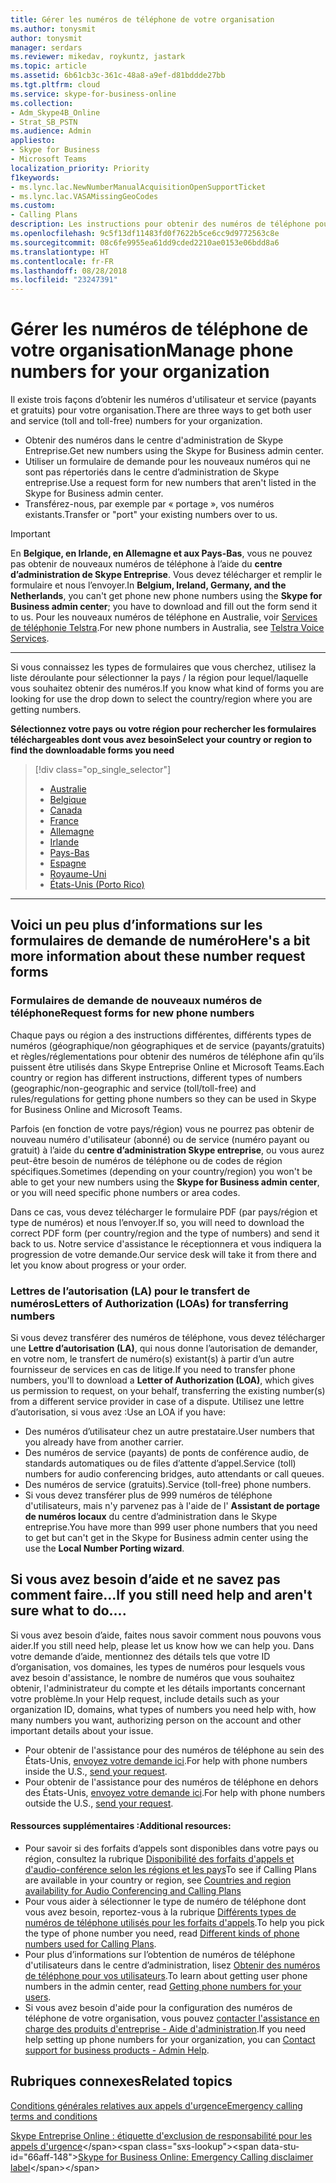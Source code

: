 ```yaml
---
title: Gérer les numéros de téléphone de votre organisation
ms.author: tonysmit
author: tonysmit
manager: serdars
ms.reviewer: mikedav, roykuntz, jastark
ms.topic: article
ms.assetid: 6b61cb3c-361c-48a8-a9ef-d81bddde27bb
ms.tgt.pltfrm: cloud
ms.service: skype-for-business-online
ms.collection:
- Adm_Skype4B_Online
- Strat_SB_PSTN
ms.audience: Admin
appliesto:
- Skype for Business
- Microsoft Teams
localization_priority: Priority
f1keywords:
- ms.lync.lac.NewNumberManualAcquisitionOpenSupportTicket
- ms.lync.lac.VASAMissingGeoCodes
ms.custom:
- Calling Plans
description: Les instructions pour obtenir des numéros de téléphone pour les utilisateurs de Skype Entreprise et Microsoft Teams sont différentes selon le pays ou la région. Suivez le lien d’accès à votre pays ou région ci-dessous pour obtenir les informations nécessaires.
ms.openlocfilehash: 9c5f13df11483fd0f7622b5ce6cc9d9772563c8e
ms.sourcegitcommit: 08c6fe9955ea61dd9cded2210ae0153e06bdd8a6
ms.translationtype: HT
ms.contentlocale: fr-FR
ms.lasthandoff: 08/28/2018
ms.locfileid: "23247391"
---
```

# <a name="manage-phone-numbers-for-your-organization"></a><span data-ttu-id="66aff-104">Gérer les numéros de téléphone de votre organisation</span><span class="sxs-lookup"><span data-stu-id="66aff-104">Manage phone numbers for your organization</span></span>
<span data-ttu-id="66aff-105">Il existe trois façons d’obtenir les numéros d'utilisateur et service (payants et gratuits) pour votre organisation.</span><span class="sxs-lookup"><span data-stu-id="66aff-105">There are three ways to get both user and service (toll and toll-free) numbers for your organization.</span></span>
- <span data-ttu-id="66aff-106">Obtenir des numéros dans le centre d'administration de Skype Entreprise.</span><span class="sxs-lookup"><span data-stu-id="66aff-106">Get new numbers using the Skype for Business admin center.</span></span>
- <span data-ttu-id="66aff-107">Utiliser un formulaire de demande pour les nouveaux numéros qui ne sont pas répertoriés dans le centre d’administration de Skype entreprise.</span><span class="sxs-lookup"><span data-stu-id="66aff-107">Use a request form for new numbers that aren't listed in the Skype for Business admin center.</span></span>
- <span data-ttu-id="66aff-108">Transférez-nous, par exemple par « portage », vos numéros existants.</span><span class="sxs-lookup"><span data-stu-id="66aff-108">Transfer or "port" your existing numbers over to us.</span></span>

> [!IMPORTANT]
> <span data-ttu-id="66aff-109">En **Belgique, en Irlande, en Allemagne et aux Pays-Bas**, vous ne pouvez pas obtenir de nouveaux numéros de téléphone à l’aide du **centre d’administration de Skype Entreprise**. Vous devez télécharger et remplir le formulaire et nous l’envoyer.</span><span class="sxs-lookup"><span data-stu-id="66aff-109">In **Belgium, Ireland, Germany, and the Netherlands**, you can't get phone new phone numbers using the **Skype for Business admin center**; you have to download and fill out the form send it to us.</span></span> <span data-ttu-id="66aff-110">Pour les nouveaux numéros de téléphone en Australie, voir [Services de téléphonie Telstra](https://aka.ms/TelstraVoicePlan).</span><span class="sxs-lookup"><span data-stu-id="66aff-110">For new phone numbers in Australia, see [Telstra Voice Services](https://aka.ms/TelstraVoicePlan).</span></span>

***
<span data-ttu-id="66aff-111">Si vous connaissez les types de formulaires que vous cherchez, utilisez la liste déroulante pour sélectionner la pays / la région pour lequel/laquelle vous souhaitez obtenir des numéros.</span><span class="sxs-lookup"><span data-stu-id="66aff-111">If you know what kind of forms you are looking for use the drop down to select the country/region where you are getting numbers.</span></span>

<span data-ttu-id="66aff-112">**Sélectionnez votre pays ou votre région pour rechercher les formulaires téléchargeables dont vous avez besoin**</span><span class="sxs-lookup"><span data-stu-id="66aff-112">**Select your country or region to find the downloadable forms you need**</span></span>
> [!div class="op_single_selector"]
> - [Australie](phone-number-management-for-australia.md)
> - [Belgique](phone-number-management-for-belgium.md)
> - [Canada](phone-number-management-for-canada.md)
> - [France](phone-number-management-for-france.md)
> - [Allemagne](phone-number-management-for-germany.md)
> - [Irlande](phone-number-management-for-ireland.md)
> - [Pays-Bas](phone-number-management-for-the-netherlands.md)
> - [Espagne](phone-number-management-for-spain.md)
> - [Royaume-Uni](phone-number-management-for-the-u-k.md)
> - [États-Unis (Porto Rico)](phone-number-management-for-the-u-s.md)

***
## <a name="heres-a-bit-more-information-about-these-number-request-forms"></a><span data-ttu-id="66aff-123">Voici un peu plus d’informations sur les formulaires de demande de numéro</span><span class="sxs-lookup"><span data-stu-id="66aff-123">Here's a bit more information about these number request forms</span></span>
### <a name="request-forms-for-new-phone-numbers"></a><span data-ttu-id="66aff-124">Formulaires de demande de nouveaux numéros de téléphone</span><span class="sxs-lookup"><span data-stu-id="66aff-124">Request forms for new phone numbers</span></span>
<span data-ttu-id="66aff-125">Chaque pays ou région a des instructions différentes, différents types de numéros (géographique/non géographiques et de service (payants/gratuits) et règles/réglementations pour obtenir des numéros de téléphone afin qu’ils puissent être utilisés dans Skype Entreprise Online et Microsoft Teams.</span><span class="sxs-lookup"><span data-stu-id="66aff-125">Each country or region has different instructions, different types of numbers (geographic/non-geographic and service (toll/toll-free) and rules/regulations for getting phone numbers so they can be used in Skype for Business Online and Microsoft Teams.</span></span>

<span data-ttu-id="66aff-126">Parfois (en fonction de votre pays/région) vous ne pourrez pas obtenir de nouveau numéro d'utilisateur (abonné) ou de service (numéro payant ou gratuit) à l’aide du **centre d’administration Skype entreprise**, ou vous aurez peut-être besoin de numéros de téléphone ou de codes de région spécifiques.</span><span class="sxs-lookup"><span data-stu-id="66aff-126">Sometimes (depending on your country/region) you won't be able to get your new numbers using the **Skype for Business admin center**, or you will need specific phone numbers or area codes.</span></span>

<span data-ttu-id="66aff-127">Dans ce cas, vous devez télécharger le formulaire PDF (par pays/région et type de numéros) et nous l’envoyer.</span><span class="sxs-lookup"><span data-stu-id="66aff-127">If so, you will need to download the correct PDF form (per country/region and the type of numbers) and send it back to us.</span></span> <span data-ttu-id="66aff-128">Notre service d'assistance le réceptionnera et vous indiquera la progression de votre demande.</span><span class="sxs-lookup"><span data-stu-id="66aff-128">Our service desk will take it from there and let you know about progress or your order.</span></span>

### <a name="letters-of-authorization-loas-for-transferring-numbers"></a><span data-ttu-id="66aff-129">Lettres de l’autorisation (LA) pour le transfert de numéros</span><span class="sxs-lookup"><span data-stu-id="66aff-129">Letters of Authorization (LOAs) for transferring numbers</span></span>
<span data-ttu-id="66aff-130">Si vous devez transférer des numéros de téléphone, vous devez télécharger une **Lettre d’autorisation (LA)**, qui nous donne l’autorisation de demander, en votre nom, le transfert de numéro(s) existant(s) à partir d’un autre fournisseur de services en cas de litige.</span><span class="sxs-lookup"><span data-stu-id="66aff-130">If you need to transfer phone numbers, you'll to download a **Letter of Authorization (LOA)**, which gives us permission to request, on your behalf, transferring the existing number(s) from a different service provider in case of a dispute.</span></span> <span data-ttu-id="66aff-131">Utilisez une lettre d’autorisation, si vous avez :</span><span class="sxs-lookup"><span data-stu-id="66aff-131">Use an LOA if you have:</span></span>
- <span data-ttu-id="66aff-132">Des numéros d’utilisateur chez un autre prestataire.</span><span class="sxs-lookup"><span data-stu-id="66aff-132">User numbers that you already have from another carrier.</span></span>
- <span data-ttu-id="66aff-133">Des numéros de service (payants) de ponts de conférence audio, de standards automatiques ou de files d’attente d’appel.</span><span class="sxs-lookup"><span data-stu-id="66aff-133">Service (toll) numbers for audio conferencing bridges, auto attendants or call queues.</span></span>
- <span data-ttu-id="66aff-134">Des numéros de service (gratuits).</span><span class="sxs-lookup"><span data-stu-id="66aff-134">Service (toll-free) phone numbers.</span></span>
- <span data-ttu-id="66aff-135">Si vous devez transférer plus de 999 numéros de téléphone d'utilisateurs, mais n'y parvenez pas à l'aide de l' **Assistant de portage de numéros locaux** du centre d’administration dans le Skype entreprise.</span><span class="sxs-lookup"><span data-stu-id="66aff-135">You have more than 999 user phone numbers that you need to get but can't get in the Skype for Business admin center using the use the **Local Number Porting wizard**.</span></span>

## <a name="if-you-still-need-help-and-arent-sure-what-to-do"></a><span data-ttu-id="66aff-136">Si vous avez besoin d’aide et ne savez pas comment faire...</span><span class="sxs-lookup"><span data-stu-id="66aff-136">If you still need help and aren't sure what to do....</span></span>
<span data-ttu-id="66aff-137">Si vous avez besoin d’aide, faites nous savoir comment nous pouvons vous aider.</span><span class="sxs-lookup"><span data-stu-id="66aff-137">If you still need help, please let us know how we can help you.</span></span> <span data-ttu-id="66aff-138">Dans votre demande d’aide, mentionnez des détails tels que votre ID d’organisation, vos domaines, les types de numéros pour lesquels vous avez besoin d'assistance, le nombre de numéros que vous souhaitez obtenir, l'administrateur du compte et les détails importants concernant votre problème.</span><span class="sxs-lookup"><span data-stu-id="66aff-138">In your Help request, include details such as your organization ID, domains, what types of numbers you need help with, how many numbers you want, authorizing person on the account and other important details about your issue.</span></span>
- <span data-ttu-id="66aff-139">Pour obtenir de l'assistance pour des numéros de téléphone au sein des États-Unis, [envoyez votre demande ici](mailto:ptn@microsoft.com).</span><span class="sxs-lookup"><span data-stu-id="66aff-139">For help with phone numbers inside the U.S., [send your request](mailto:ptn@microsoft.com).</span></span>
- <span data-ttu-id="66aff-140">Pour obtenir de l'assistance pour des numéros de téléphone en dehors des États-Unis, [envoyez votre demande ici](mailto:ptneu@microsoft.com).</span><span class="sxs-lookup"><span data-stu-id="66aff-140">For help with phone numbers outside the U.S., [send your request](mailto:ptneu@microsoft.com).</span></span>

#### <a name="additional-resources"></a><span data-ttu-id="66aff-141">Ressources supplémentaires :</span><span class="sxs-lookup"><span data-stu-id="66aff-141">Additional resources:</span></span>
- <span data-ttu-id="66aff-142">Pour savoir si des forfaits d’appels sont disponibles dans votre pays ou région, consultez la rubrique [Disponibilité des forfaits d'appels et d'audio-conférence selon les régions et les pays](../../country-and-region-availability-for-audio-conferencing-and-calling-plans/country-and-region-availability-for-audio-conferencing-and-calling-plans.md)</span><span class="sxs-lookup"><span data-stu-id="66aff-142">To see if Calling Plans are available in your country or region, see [Countries and region availability for Audio Conferencing and Calling Plans](../../country-and-region-availability-for-audio-conferencing-and-calling-plans/country-and-region-availability-for-audio-conferencing-and-calling-plans.md)</span></span>
- <span data-ttu-id="66aff-143">Pour vous aider à sélectionner le type de numéro de téléphone dont vous avez besoin, reportez-vous à la rubrique [Différents types de numéros de téléphone utilisés pour les forfaits d'appels](../../what-are-calling-plans-in-office-365/different-kinds-of-phone-numbers-used-for-calling-plans.md).</span><span class="sxs-lookup"><span data-stu-id="66aff-143">To help you pick the type of phone number you need, read [Different kinds of phone numbers used for Calling Plans](../../what-are-calling-plans-in-office-365/different-kinds-of-phone-numbers-used-for-calling-plans.md).</span></span>
- <span data-ttu-id="66aff-144">Pour plus d’informations sur l’obtention de numéros de téléphone d'utilisateurs dans le centre d’administration, lisez [Obtenir des numéros de téléphone pour vos utilisateurs](../../what-are-calling-plans-in-office-365/getting-phone-numbers-for-your-users.md).</span><span class="sxs-lookup"><span data-stu-id="66aff-144">To learn about getting user phone numbers in the admin center, read [Getting phone numbers for your users](../../what-are-calling-plans-in-office-365/getting-phone-numbers-for-your-users.md).</span></span>
- <span data-ttu-id="66aff-145">Si vous avez besoin d'aide pour la configuration des numéros de téléphone de votre organisation, vous pouvez [contacter l'assistance en charge des produits d'entreprise - Aide d'administration](https://support.office.com/en-us/article/32a17ca7-6fa0-4870-8a8d-e25ba4ccfd4b).</span><span class="sxs-lookup"><span data-stu-id="66aff-145">If you need help setting up phone numbers for your organization, you can [Contact support for business products - Admin Help](https://support.office.com/en-us/article/32a17ca7-6fa0-4870-8a8d-e25ba4ccfd4b).</span></span>



## <a name="related-topics"></a><span data-ttu-id="66aff-146">Rubriques connexes</span><span class="sxs-lookup"><span data-stu-id="66aff-146">Related topics</span></span>
[<span data-ttu-id="66aff-147">Conditions générales relatives aux appels d'urgence</span><span class="sxs-lookup"><span data-stu-id="66aff-147">Emergency calling terms and conditions</span></span>](../../legal-and-regulatory/emergency-calling-terms-and-conditions.md)

<span data-ttu-id="66aff-148">[Skype Entreprise Online : étiquette d'exclusion de responsabilité pour les appels d'urgence](https://github.com/MicrosoftDocs/OfficeDocs-SkypeForBusiness/blob/live/Skype/SfbOnline/downloads/emergency-calling/emergency-calling-label-(en-us)-(v.1.0).zip?raw=true)</span><span class="sxs-lookup"><span data-stu-id="66aff-148">[Skype for Business Online: Emergency Calling disclaimer label](https://github.com/MicrosoftDocs/OfficeDocs-SkypeForBusiness/blob/live/Skype/SfbOnline/downloads/emergency-calling/emergency-calling-label-(en-us)-(v.1.0).zip?raw=true)</span></span>
